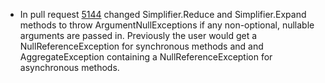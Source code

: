 - In pull request [5144](https://github.com/dotnet/roslyn/pull/5144) changed Simplifier.Reduce and Simplifier.Expand methods to throw ArgumentNullExceptions if any non-optional, nullable arguments are passed in.  Previously the user would get a NullReferenceException for synchronous methods and and AggregateException containing a NullReferenceException for asynchronous methods.